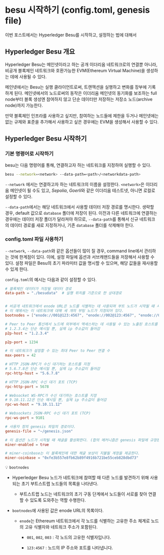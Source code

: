# besu 시작하기 (config.toml, genesis file)



이번 포스트에서는 Hyperledger Besu를 시작하고, 설정하는 법에 대해서 





## Hyperledger Besu 개요



Hyperledger Besu는 메인넷이라고 하는 공개 이더리움 네트워크로의 연결뿐 아니라, 비공개 블록체인 네트워크와 호환가능한 EVM(Ethereum Virtual Machine)을 생성하는 데에 사용될 수 있다.

메인넷에서는 Besu는 실행 클라이언트로써, 트랜잭션을 실행하고 변화를 장부에 기록하게 된다. 메인넷에서의 노드로써의 동작은 이더리움 메인넷의 동기화를 보조하는 full node부터 블록 생성엔 참여하지 않고 단순 데이터만 저장하는 저장소 노드(archive node)까지 가능한다. 

만약 블록체인 인프라를 사용하고 싶지만, 참여하는 노드들에 제한을 두거나 메인넷에는 없는 규제와 표준을 추가해서 사용하고 싶은 경우에는 EVM을 생성해서 사용할 수 있다. 





## Hyperledger Besu 시작하기



### 기본 명령어로 시작하기

besu는 다음 명령어를 통해, 연결하고자 하는 네트워크를 지정하여 실행할 수 있다.

```sh
besu --network=<network> --data-path=<path>/<networkdata-path>
```

`--network` 에서는 연결하고자 하는 네트워크의 이름을 설정한다. `<network>`은 이더리움 메인넷이 될 수도 있고, *Sepolia*, *Goerli*와 같은 이더리움 테스트넷, 아니면 로컬로 설정할 수 있다. 

`--data-path`에서는 해당 네트워크에서 사용할 데이터 저장 경로를 명시한다. 생략할 경우, default 값으로 `database` 폴더에 저장이 된다. 이전과 다른 네트워크에 연결하는 경우에는 데이터 저장 폴더가 달라져야 하므로, `--data-path`를 통해서 신규 네트워크의 데이터 경로를 새로 지정하거나, 기존 `database` 폴더를 삭제해야 한다.



### config.toml 파일 사용하기

`--network`, `--data-path`와 같은 옵션들이 많이 질 경우, command line에서 관리하는 것에 한계점이 있다. 이에, 설정 파일에 옵션과 서브캐맨드들을 저장해서 사용할 수 있다. 설정 파일은 Besu의 초기 파라미터 값을 명시할 수 있으며, 해당 값들을 재사용할 수 있게 한다.



`config.toml`의 예시는 다음과 같이 설정할 수 있다.

```toml
# 블록체인 데이터가 저장될 데이터 경로
data-path = "./besudata"  # 실행 위치를 기준으로 한 상대경로


# 비공개 네트워크에서 enode URL은 노드를 식별하는 데 사용되며 부트 노드가 시작될 때 서로를 발견하는 데 사용된다.
# 이 예에서는 이 네트워크에 대해 세 개의 부팅 노드가 지정되어 있다.
bootnodes = ["enode://001@123:4567", "enode://002@123:4567", "enode://003@123:4567"]

# Peer to Peer 통신에서 노드에 외부에서 액세스하는 데 사용될 수 있는 노출된 호스트를 지정합니다.
# 1.2.3.4는 단순 예시일 뿐, 실제 ip 주소값이 들어감
p2p-host = "1.2.3.4"

p2p-port = 1234

# 이 네트워크가 설정할 수 있는 최대 Peer to Peer 연결 수
max-peers = 42

# HTTP JSON-RPC가 수신 대기하는 호스트를 지정 
# 5.6.7.8은 단순 예시일 뿐, 실제 ip 주소값이 들어감
rpc-http-host = "5.6.7.8"

# HTTP JSON-RPC 수신 대기 포트 (TCP)
rpc-http-port = 5678

# Websocket WS-RPC가 수신 대기하는 호스트를 지정
# 9.10.11.12은 단순 예시일 뿐, 실제 ip 주소값이 들어감
rpc-ws-host = "9.10.11.12"

# Websockets JSON-RPC 수신 대기 포트 (TCP)
rpc-ws-port = 9101

# 사용자 정의 genesis 파일의 경로이다.
genesis-file = "~/genesis.json"

# 이 옵션은 노드가 시작될 때 채굴을 활성화한다. (합의 메커니즘은 genesis 파일에 규정된다.)
miner-enabled = true

# miner-coinbase는 이 블록체인에 대한 채굴 보상이 지불될 계정을 제공한다.
miner-coinbase = "0xfe3b557e8fb62b89f4916b721be55ceb828dbd73"
```

:bulb: `bootnodes`

- Hyperledger Besu 노드가 네트워크에 참여할 때 다른 노드를 발견하기 위해 사용되는 초기 부트스트랩 노드들의 목록을 나타낸다. 
  - 부트스트랩 노드는 네트워크의 초기 구동 단계에서 노드들이 서로를 찾아 연결할 수 있도록 도와주는 역할 수행한다. 

- `bootnodes`에 사용된 값은 enode URL의 목록이다. 

  - `enode`는 Ethereum 네트워크에서 각 노드를 식별하는 고유한 주소 체계로 노드의 고유 식별자와 네트워크 주소가 포함된다.

    - `001`, `002`, `003` : 각 노드의 고유한 식별자입니다.

    - `123:4567` : 노드의 IP 주소와 포트를 나타냅니다.

















